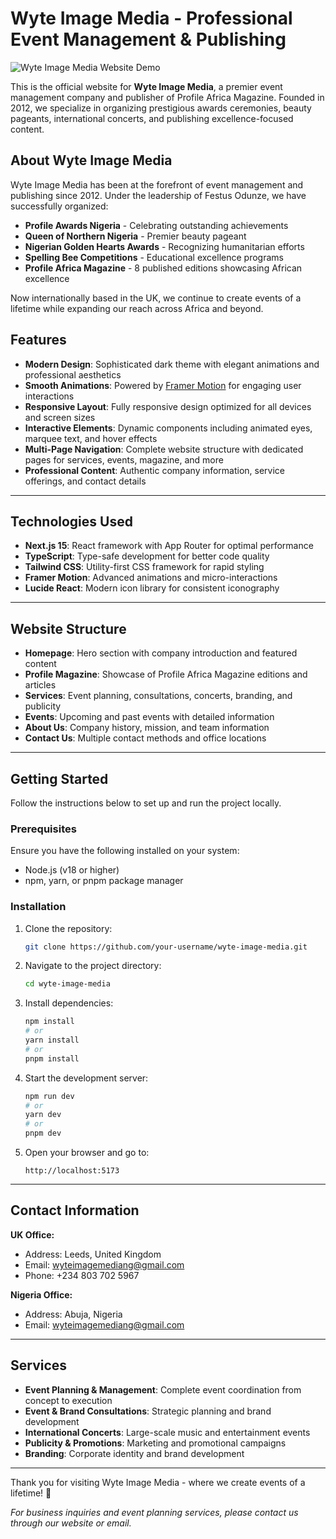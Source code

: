 <!-- # Ochi Modern Animated Responsive Website Clone

![Ochi Modern Animated Responsive Website Clone Demo](public/demo-assets/Ochi_modern_animated_responsive_website.gif)

This project is a clone of the award-winning **Ochi** website, featured on [Awwwards](https://www.awwwards.com/). It replicates the sleek, modern design and engaging animations of the original, with a refined dark theme for added elegance.

## Features

- **Modern Design**: A clean and aesthetically pleasing layout inspired by the original Ochi website.
- **Smooth Scrolling**: Powered by [Locomotive Scroll](https://locomotivemtl.github.io/locomotive-scroll/) for seamless and immersive scrolling effects.
- **Dynamic Animations**: Implemented with [Framer Motion](https://www.framer.com/motion/) to bring the interface to life.
- **Responsive Layout**: Fully responsive design, ensuring compatibility across all devices.
- **Tailwind CSS**: Utilized for rapid and maintainable styling.

---

## Technologies Used

- **React.js**: Frontend framework for building the user interface.
- **Tailwind CSS**: Utility-first CSS framework for styling.
- **Framer Motion**: For implementing animations and transitions.
- **Locomotive Scroll**: To achieve smooth scrolling and scrolling effects.

---

## Getting Started

Follow the instructions below to set up and run the project locally.

### Prerequisites

Ensure you have the following installed on your system:

- Node.js (v18 or higher)
- npm or yarn package manager

### Installation

1. Clone the repository:

   ```bash
   git clone https://github.com/mayankpatidar275/ochi.git
   ```

2. Navigate to the project directory:

   ```bash
   cd ochi
   ```

3. Install dependencies:

   ```bash
   npm install
   # or
   yarn install
   ```

4. Start the development server:

   ```bash
   npm run dev
   # or
   yarn start
   ```

5. Open your browser and go to:
   ```
   http://localhost:5173
   ```

---

Thank you for checking out the my project - Ochi Modern Animated Responsive Website Clone! 🌟

 -->

# Wyte Image Media - Professional Event Management & Publishing

![Wyte Image Media Website Demo](public/demo-assets/wyte-image-media-website.gif)

This is the official website for **Wyte Image Media**, a premier event management company and publisher of Profile Africa Magazine. Founded in 2012, we specialize in organizing prestigious awards ceremonies, beauty pageants, international concerts, and publishing excellence-focused content.

## About Wyte Image Media

Wyte Image Media has been at the forefront of event management and publishing since 2012. Under the leadership of Festus Odunze, we have successfully organized:

- **Profile Awards Nigeria** - Celebrating outstanding achievements
- **Queen of Northern Nigeria** - Premier beauty pageant
- **Nigerian Golden Hearts Awards** - Recognizing humanitarian efforts  
- **Spelling Bee Competitions** - Educational excellence programs
- **Profile Africa Magazine** - 8 published editions showcasing African excellence

Now internationally based in the UK, we continue to create events of a lifetime while expanding our reach across Africa and beyond.

## Features

- **Modern Design**: Sophisticated dark theme with elegant animations and professional aesthetics
- **Smooth Animations**: Powered by [Framer Motion](https://www.framer.com/motion/) for engaging user interactions
- **Responsive Layout**: Fully responsive design optimized for all devices and screen sizes
- **Interactive Elements**: Dynamic components including animated eyes, marquee text, and hover effects
- **Multi-Page Navigation**: Complete website structure with dedicated pages for services, events, magazine, and more
- **Professional Content**: Authentic company information, service offerings, and contact details

---

## Technologies Used

- **Next.js 15**: React framework with App Router for optimal performance
- **TypeScript**: Type-safe development for better code quality
- **Tailwind CSS**: Utility-first CSS framework for rapid styling
- **Framer Motion**: Advanced animations and micro-interactions
- **Lucide React**: Modern icon library for consistent iconography

---

## Website Structure

- **Homepage**: Hero section with company introduction and featured content
- **Profile Magazine**: Showcase of Profile Africa Magazine editions and articles
- **Services**: Event planning, consultations, concerts, branding, and publicity
- **Events**: Upcoming and past events with detailed information
- **About Us**: Company history, mission, and team information
- **Contact Us**: Multiple contact methods and office locations

---

## Getting Started

Follow the instructions below to set up and run the project locally.

### Prerequisites

Ensure you have the following installed on your system:

- Node.js (v18 or higher)
- npm, yarn, or pnpm package manager

### Installation

1. Clone the repository:

   ```bash
   git clone https://github.com/your-username/wyte-image-media.git
   ```

2. Navigate to the project directory:

   ```bash
   cd wyte-image-media
   ```

3. Install dependencies:

   ```bash
   npm install
   # or
   yarn install
   # or
   pnpm install
   ```

4. Start the development server:

   ```bash
   npm run dev
   # or
   yarn dev
   # or
   pnpm dev
   ```

5. Open your browser and go to:
    ```
   http://localhost:5173
   ```

---

## Contact Information

**UK Office:**
- Address: Leeds, United Kingdom
- Email: wyteimagemediang@gmail.com
- Phone: +234 803 702 5967

**Nigeria Office:**
- Address: Abuja, Nigeria
- Email: wyteimagemediang@gmail.com

---

## Services

- **Event Planning & Management**: Complete event coordination from concept to execution
- **Event & Brand Consultations**: Strategic planning and brand development
- **International Concerts**: Large-scale music and entertainment events
- **Publicity & Promotions**: Marketing and promotional campaigns
- **Branding**: Corporate identity and brand development

---

Thank you for visiting Wyte Image Media - where we create events of a lifetime! 🌟

*For business inquiries and event planning services, please contact us through our website or email.*
